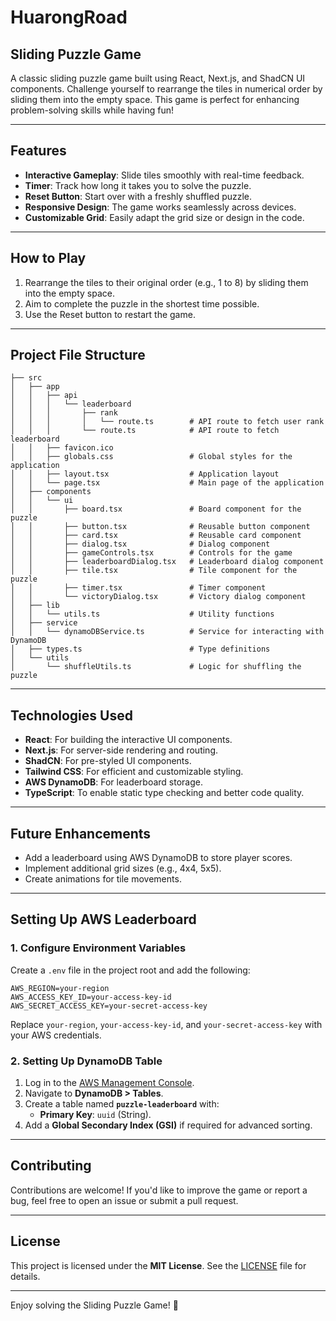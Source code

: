 # HuarongRoad

## Sliding Puzzle Game

A classic sliding puzzle game built using React, Next.js, and ShadCN UI components. Challenge yourself to rearrange the tiles in numerical order by sliding them into the empty space. This game is perfect for enhancing problem-solving skills while having fun!

---

## Features

- **Interactive Gameplay**: Slide tiles smoothly with real-time feedback.
- **Timer**: Track how long it takes you to solve the puzzle.
- **Reset Button**: Start over with a freshly shuffled puzzle.
- **Responsive Design**: The game works seamlessly across devices.
- **Customizable Grid**: Easily adapt the grid size or design in the code.

---

## How to Play

1. Rearrange the tiles to their original order (e.g., 1 to 8) by sliding them into the empty space.
2. Aim to complete the puzzle in the shortest time possible.
3. Use the Reset button to restart the game.

---

## Project File Structure

```plaintext
├── src
│   ├── app
│   │   ├── api
│   │   │   └── leaderboard
│   │   │       ├── rank
│   │   │       │   └── route.ts        # API route to fetch user rank
│   │   │       └── route.ts            # API route to fetch leaderboard
│   │   ├── favicon.ico
│   │   ├── globals.css                 # Global styles for the application
│   │   ├── layout.tsx                  # Application layout
│   │   └── page.tsx                    # Main page of the application
│   ├── components
│   │   └── ui
│   │       ├── board.tsx               # Board component for the puzzle
│   │       ├── button.tsx              # Reusable button component
│   │       ├── card.tsx                # Reusable card component
│   │       ├── dialog.tsx              # Dialog component
│   │       ├── gameControls.tsx        # Controls for the game
│   │       ├── leaderboardDialog.tsx   # Leaderboard dialog component
│   │       ├── tile.tsx                # Tile component for the puzzle
│   │       ├── timer.tsx               # Timer component
│   │       └── victoryDialog.tsx       # Victory dialog component
│   ├── lib
│   │   └── utils.ts                    # Utility functions
│   ├── service
│   │   └── dynamoDBService.ts          # Service for interacting with DynamoDB
│   ├── types.ts                        # Type definitions
│   └── utils
│       └── shuffleUtils.ts             # Logic for shuffling the puzzle
```

---

## Technologies Used

- **React**: For building the interactive UI components.
- **Next.js**: For server-side rendering and routing.
- **ShadCN**: For pre-styled UI components.
- **Tailwind CSS**: For efficient and customizable styling.
- **AWS DynamoDB**: For leaderboard storage.
- **TypeScript**: To enable static type checking and better code quality.

---

## Future Enhancements

- Add a leaderboard using AWS DynamoDB to store player scores.
- Implement additional grid sizes (e.g., 4x4, 5x5).
- Create animations for tile movements.

---

## Setting Up AWS Leaderboard

### 1. Configure Environment Variables

Create a `.env` file in the project root and add the following:

```env
AWS_REGION=your-region
AWS_ACCESS_KEY_ID=your-access-key-id
AWS_SECRET_ACCESS_KEY=your-secret-access-key
```

Replace `your-region`, `your-access-key-id`, and `your-secret-access-key` with your AWS credentials.

### 2. Setting Up DynamoDB Table

1. Log in to the [AWS Management Console](https://aws.amazon.com/console/).
2. Navigate to **DynamoDB > Tables**.
3. Create a table named **`puzzle-leaderboard`** with:
   - **Primary Key**: `uuid` (String).
4. Add a **Global Secondary Index (GSI)** if required for advanced sorting.

---

## Contributing

Contributions are welcome! If you'd like to improve the game or report a bug, feel free to open an issue or submit a pull request.

---

## License

This project is licensed under the **MIT License**. See the [LICENSE](./LICENSE) file for details.

---

Enjoy solving the Sliding Puzzle Game! 🚀
